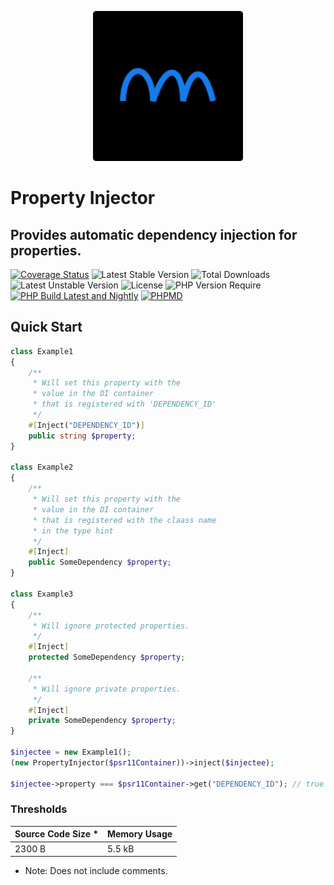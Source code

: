 <p align="center">
    <img width="240" src="./phpolar.svg" />
</p>

# Property Injector

## Provides automatic dependency injection for properties.

[![Coverage Status](https://coveralls.io/repos/github/phpolar/property-injector/badge.svg?branch=main)](https://coveralls.io/repos/github/phpolar/property-injector/badge.svg?branch=main) ![Latest Stable Version](http://poser.pugx.org/phpolar/property-injector/v) ![Total Downloads](http://poser.pugx.org/phpolar/property-injector/downloads) ![Latest Unstable Version](http://poser.pugx.org/phpolar/property-injector/v/unstable) ![License](http://poser.pugx.org/phpolar/property-injector/license) ![PHP Version Require](http://poser.pugx.org/phpolar/property-injector/require/php) [![PHP Build Latest and Nightly](https://github.com/phpolar/property-injector/actions/workflows/php-latest.yml/badge.svg)](https://github.com/phpolar/property-injector/actions/workflows/php-latest.yml) [![PHPMD](https://github.com/phpolar/property-injector/actions/workflows/phpmd.yml/badge.svg)](https://github.com/phpolar/property-injector/actions/workflows/phpmd.yml)

## Quick Start

```php
class Example1
{
    /**
     * Will set this property with the
     * value in the DI container
     * that is registered with 'DEPENDENCY_ID'
     */
    #[Inject("DEPENDENCY_ID")]
    public string $property;
}

class Example2
{
    /**
     * Will set this property with the
     * value in the DI container
     * that is registered with the claass name
     * in the type hint
     */
    #[Inject]
    public SomeDependency $property;
}

class Example3
{
    /**
     * Will ignore protected properties.
     */
    #[Inject]
    protected SomeDependency $property;

    /**
     * Will ignore private properties.
     */
    #[Inject]
    private SomeDependency $property;
}

$injectee = new Example1();
(new PropertyInjector($psr11Container))->inject($injectee);

$injectee->property === $psr11Container->get("DEPENDENCY_ID"); // true
```

### Thresholds

|Source Code Size * |Memory Usage|
|-------------------|------------|
|       2300 B      |   5.5 kB   |

* Note: Does not include comments.
